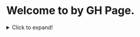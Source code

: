 # Welcome to by GH Page.
<details>
  <summary>Click to expand!</summary>
  ```sh
  Seems to be
  the only way
  to make a nested list
  ```
</details>

